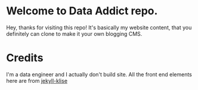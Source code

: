 # Welcome to Data Addict repo.
Hey, thanks for visiting this repo!
It's basically my website content, that you definitely can clone to make it your own blogging CMS.

# Credits
I'm a data engineer and I actually don't build site. All the front end elements here are from [jekyll-klise](https://github.com/piharpi/jekyll-klise)